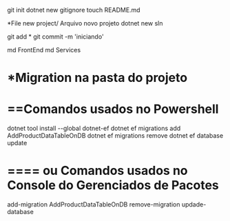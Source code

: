 git init
dotnet new gitignore
touch README.md

*File new project/ Arquivo novo projeto
dotnet new sln

git add *
git commit -m 'iniciando'


md FrontEnd
md Services


*Migration na pasta do projeto
====
==Comandos usados no Powershell
====
dotnet tool install --global dotnet-ef
dotnet ef migrations add AddProductDataTableOnDB 
dotnet ef migrations remove
dotnet ef database update

==== ou Comandos usados no Console do Gerenciados de Pacotes
====
add-migration AddProductDataTableOnDB
remove-migration
updade-database


